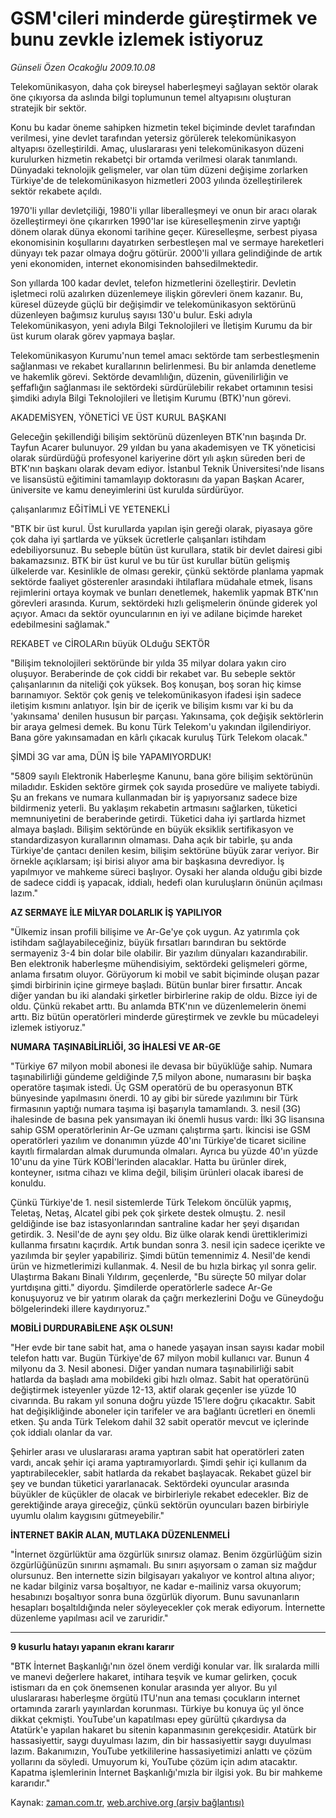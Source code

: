 # GSM'cileri  minderde  güreştirmek  ve bunu zevkle  izlemek istiyoruz

*Günseli Özen Ocakoğlu 2009.10.08*

<tr><td class="metin" colspan="2" style="padding-top: 20px; padding-left: 5px; ">Telekomünikasyon, daha çok bireysel haberleşmeyi sağlayan sektör olarak öne çıkıyorsa da aslında bilgi toplumunun temel altyapısını oluşturan stratejik bir sektör.</td></tr><tr><td class="metin" colspan="2" style="padding-top: 20px; padding-left: 5px; "><p>Konu bu kadar öneme sahipken hizmetin tekel biçiminde devlet tarafından verilmesi, yine devlet tarafından yetersiz görülerek telekomünikasyon altyapısı özelleştirildi. Amaç, uluslararası yeni telekomünikasyon düzeni kurulurken hizmetin rekabetçi bir ortamda verilmesi olarak tanımlandı. Dünyadaki teknolojik gelişmeler, var olan tüm düzeni değişime zorlarken Türkiye'de de telekomünikasyon hizmetleri 2003 yılında özelleştirilerek sektör rekabete açıldı. 
<p> 1970'li yıllar devletçiliği, 1980'li yıllar liberalleşmeyi ve onun bir aracı olarak özelleştirmeyi öne çıkarırken 1990'lar ise küreselleşmenin zirve yaptığı dönem olarak dünya ekonomi tarihine geçer. Küreselleşme, serbest piyasa ekonomisinin koşullarını dayatırken serbestleşen mal ve sermaye hareketleri dünyayı tek pazar olmaya doğru götürür. 2000'li yıllara gelindiğinde de artık yeni ekonomiden, internet ekonomisinden bahsedilmektedir.
<p> Son yıllarda 100 kadar devlet, telefon hizmetlerini özelleştirir. Devletin işletmeci rolü azalırken düzenlemeye ilişkin görevleri önem kazanır. Bu, küresel düzeyde güçlü bir değişimdir ve telekomünikasyon sektörünü düzenleyen bağımsız kuruluş sayısı 130'u bulur. Eski adıyla Telekomünikasyon, yeni adıyla Bilgi Teknolojileri ve İletişim Kurumu da bir üst kurum olarak görev yapmaya başlar.
<p> Telekomünikasyon Kurumu'nun temel amacı sektörde tam serbestleşmenin sağlanması ve rekabet kurallarının belirlenmesi. Bu bir anlamda denetleme ve hakemlik görevi. Sektörde devamlılığın, düzenin, güvenilirliğin ve şeffaflığın sağlanması ile sektördeki sürdürülebilir rekabet ortamının tesisi şimdiki adıyla Bilgi Teknolojileri ve İletişim Kurumu (BTK)'nun görevi. 
<p>AKADEMİSYEN, YÖNETİCİ VE ÜST KURUL BAŞKANI
<p>Geleceğin şekillendiği bilişim sektörünü düzenleyen BTK'nın başında Dr. Tayfun Acarer bulunuyor. 29 yıldan bu yana akademisyen ve TK yöneticisi olarak sürdürdüğü profesyonel kariyerine dört yılı aşkın süreden beri de BTK'nın başkanı olarak devam ediyor. İstanbul Teknik Üniversitesi'nde lisans ve lisansüstü eğitimini tamamlayıp doktorasını da yapan Başkan Acarer, üniversite ve kamu deneyimlerini üst kurulda sürdürüyor.
<p>çalışanlarımız EĞİTİMLİ VE YETENEKLİ
<p>"BTK bir üst kurul. Üst kurullarda yapılan işin gereği olarak, piyasaya göre çok daha iyi şartlarda ve yüksek ücretlerle çalışanları istihdam edebiliyorsunuz. Bu sebeple bütün üst kurullara, statik bir devlet dairesi gibi bakamazsınız. BTK bir üst kurul ve bu tür üst kurullar bütün gelişmiş ülkelerde var. Kesinlikle de olması gerekir, çünkü sektörde planlama yapmak sektörde faaliyet gösterenler arasındaki ihtilaflara müdahale etmek, lisans rejimlerini ortaya koymak ve bunları denetlemek, hakemlik yapmak BTK'nın görevleri arasında. Kurum, sektördeki hızlı gelişmelerin önünde giderek yol açıyor. Amacı da sektör oyuncularının en iyi ve adilane biçimde hareket edebilmesini sağlamak."
<p>REKABET ve CİROLARın büyük OLduğu SEKTÖR
<p>"Bilişim teknolojileri sektöründe bir yılda 35 milyar dolara yakın ciro oluşuyor. Beraberinde de çok ciddi bir rekabet var. Bu sebeple sektör çalışanlarının da niteliği çok yüksek. Boş konuşan, boş soran hiç kimse barınamıyor. Sektör çok geniş ve telekomünikasyon ifadesi işin sadece iletişim kısmını anlatıyor. İşin bir de içerik ve bilişim kısmı var ki bu da 'yakınsama' denilen hususun bir parçası. Yakınsama, çok değişik sektörlerin bir araya gelmesi demek. Bu konu Türk Telekom'u yakından ilgilendiriyor. Bana göre yakınsamadan en kârlı çıkacak kuruluş Türk Telekom olacak."
<p>ŞİMDİ 3G var ama, DÜN İŞ bile YAPAMIYORDUK!
<p>"5809 sayılı Elektronik Haberleşme Kanunu, bana göre bilişim sektörünün miladıdır. Eskiden sektöre girmek çok sayıda prosedüre ve maliyete tabiydi. Şu an frekans ve numara kullanmadan bir iş yapıyorsanız sadece bize bildirmeniz yeterli. Bu yaklaşım rekabetin artmasını sağlarken, tüketici memnuniyetini de beraberinde getirdi. Tüketici daha iyi şartlarda hizmet almaya başladı. Bilişim sektöründe en büyük eksiklik sertifikasyon ve standardizasyon kurallarının olmaması. Daha açık bir tabirle, şu anda Türkiye'de çantacı denilen kesim, bilişim sektörüne büyük zarar veriyor. Bir örnekle açıklarsam; işi birisi alıyor ama bir başkasına devrediyor. İş yapılmıyor ve mahkeme süreci başlıyor. Oysaki her alanda olduğu gibi bizde de sadece ciddi iş yapacak, iddialı, hedefi olan kuruluşların önünün açılması lazım."
<p><b>AZ SERMAYE İLE MİLYAR DOLARLIK İŞ YAPILIYOR</b>
<p>"Ülkemiz insan profili bilişime ve Ar-Ge'ye çok uygun. Az yatırımla çok istihdam sağlayabileceğiniz, büyük fırsatları barındıran bu sektörde sermayeniz 3-4 bin dolar bile olabilir. Bir yazılım dünyaları kazandırabilir. Ben elektronik haberleşme mühendisiyim, sektördeki gelişmeleri görme, anlama fırsatım oluyor. Görüyorum ki mobil ve sabit biçiminde oluşan pazar şimdi birbirinin içine girmeye başladı. Bütün bunlar birer fırsattır. Ancak diğer yandan bu iki alandaki şirketler birbirlerine rakip de oldu. Bizce iyi de oldu. Çünkü rekabet arttı. Bu anlamda BTK'nın ve düzenlemelerin önemi arttı. Biz bütün operatörleri minderde güreştirmek ve zevkle bu mücadeleyi izlemek istiyoruz."
<p><b>NUMARA TAŞINABİLİRLİĞİ, 3G İHALESİ VE AR-GE</b>
<p>"Türkiye 67 milyon mobil abonesi ile devasa bir büyüklüğe sahip. Numara taşınabilirliği gündeme geldiğinde 7,5 milyon abone, numarasını bir başka operatöre taşımak istedi. Üç GSM operatörü de bu operasyonun BTK bünyesinde yapılmasını önerdi. 10 ay gibi bir sürede yazılımını bir Türk firmasının yaptığı numara taşıma işi başarıyla tamamlandı. 3. nesil (3G) ihalesinde de basına pek yansımayan iki önemli husus vardı: İlki 3G lisansına sahip GSM operatörlerinin Ar-Ge uzmanı çalıştırma şartı. İkincisi ise GSM operatörleri yazılım ve donanımın yüzde 40'ını Türkiye'de ticaret siciline kayıtlı firmalardan almak durumunda olmaları. Ayrıca bu yüzde 40'ın yüzde 10'unu da yine Türk KOBİ'lerinden alacaklar. Hatta bu ürünler direk, konteyner, ısıtma cihazı ve klima değil, bilişim ürünleri olacak ibaresi de konuldu. 
<p> Çünkü Türkiye'de 1. nesil sistemlerde Türk Telekom öncülük yapmış, Teletaş, Netaş, Alcatel gibi pek çok şirkete destek olmuştu. 2. nesil geldiğinde ise baz istasyonlarından santraline kadar her şeyi dışarıdan getirdik. 3. Nesil'de de aynı şey oldu. Biz ülke olarak kendi ürettiklerimizi kullanma fırsatını kaçırdık. Artık bundan sonra 3. nesil için sadece içerikte ve yazılımda bir şeyler yapabiliriz. Şimdi bütün temennimiz 4. Nesil'de kendi ürün ve hizmetlerimizi kullanmak. 4. Nesil de bu hızla birkaç yıl sonra gelir. Ulaştırma Bakanı Binali Yıldırım, geçenlerde, "Bu süreçte 50 milyar dolar yurtdışına gitti." diyordu. Şimdilerde operatörlerle sadece Ar-Ge konuşuyoruz ve bir yatırım olarak da çağrı merkezlerini Doğu ve Güneydoğu bölgelerindeki illere kaydırıyoruz."
<p><b>MOBİLİ DURDURABİLENE AŞK OLSUN!</b>
<p>"Her evde bir tane sabit hat, ama o hanede yaşayan insan sayısı kadar mobil telefon hattı var. Bugün Türkiye'de 67 milyon mobil kullanıcı var. Bunun 4 milyonu da 3. Nesil abonesi. Diğer yandan numara taşınabilirliği sabit hatlarda da başladı ama mobildeki gibi hızlı olmaz. Sabit hat operatörünü değiştirmek isteyenler yüzde 12-13, aktif olarak geçenler ise yüzde 10 civarında. Bu rakam yıl sonuna doğru yüzde 15'lere doğru çıkacaktır. Sabit hat değişikliğinde aboneler için tarifeler ve ara bağlantı ücretleri en önemli etken. Şu anda Türk Telekom dahil 32 sabit operatör mevcut ve içlerinde çok iddialı olanlar da var.
<p> Şehirler arası ve uluslararası arama yaptıran sabit hat operatörleri zaten vardı, ancak şehir içi arama yaptıramıyorlardı. Şimdi şehir içi kullanım da yaptırabilecekler, sabit hatlarda da rekabet başlayacak. Rekabet güzel bir şey ve bundan tüketici yararlanacak. Sektördeki oyuncular arasında büyükler de küçükler de olacak ve birbirleriyle rekabet edecekler. Biz de gerektiğinde araya gireceğiz, çünkü sektörün oyuncuları bazen birbiriyle uyumlu olalım kaygısını gütmeyebilir." 
<p><b>İNTERNET BAKİR ALAN, MUTLAKA DÜZENLENMELİ</b>
<p>"İnternet özgürlüktür ama özgürlük sınırsız olamaz. Benim özgürlüğüm sizin özgürlüğünüzün sınırını aşmamalı. Bu sınırı aşıyorsam o zaman siz mağdur olursunuz. Ben internette sizin bilgisayarı yakalıyor ve kontrol altına alıyor; ne kadar bilginiz varsa boşaltıyor, ne kadar e-mailiniz varsa okuyorum; hesabınızı boşaltıyor sonra buna özgürlük diyorum. Bunu savunanların hesapları boşaltıldığında neler söyleyecekler çok merak ediyorum. İnternette düzenleme yapılması acil ve zaruridir."
<p><hr/>
<p><b>9 kusurlu hatayı yapanın ekranı kararır</b>
<p>"BTK İnternet Başkanlığı'nın özel önem verdiği konular var. İlk sıralarda milli ve manevi değerlere hakaret, intihara teşvik ve kumar gelirken, çocuk istismarı da en çok önemsenen konular arasında yer alıyor. Bu yıl uluslararası haberleşme örgütü ITU'nun ana teması çocukların internet ortamında zararlı yayınlardan korunması. Türkiye bu konuya üç yıl önce dikkat çekmişti. YouTube'un kapatılması epey gürültü çıkardıysa da Atatürk'e yapılan hakaret bu sitenin kapanmasının gerekçesidir. Atatürk bir hassasiyettir, saygı duyulması lazım, din bir hassasiyettir saygı duyulması lazım. Bakanımızın, YouTube yetkililerine hassasiyetimizi anlattı ve çözüm yollarını da söyledi. Umuyorum ki, YouTube çözüm için adım atacaktır. Kapatma işlemlerinin İnternet Başkanlığı'mızla bir ilgisi yok. Bu bir mahkeme kararıdır."<br/></p></p></p></p></p></p></p></p></p></p></p></p></p></p></p></p></p></p></p></p></p></p></p></p></p></td></tr>

Kaynak: [zaman.com.tr](http://zaman.com.tr/yazar.do?yazino=900728), [web.archive.org (arşiv bağlantısı)](http://web.archive.org/web/20100101141220/http://www.zaman.com.tr:80/yazar.do?yazino=900728)

